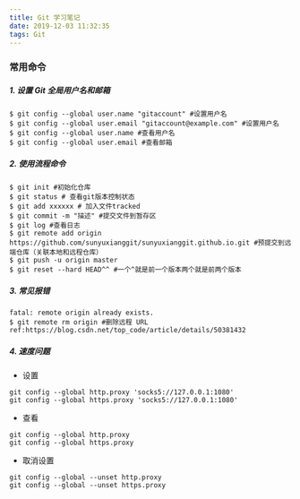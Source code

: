 ```yaml
---
title: Git 学习笔记
date: 2019-12-03 11:32:35
tags: Git
---
```


### 常用命令

##### 1. 设置 Git 全局用户名和邮箱

   ```
   $ git config --global user.name "gitaccount" #设置用户名
   $ git config --global user.email "gitaccount@example.com" #设置用户名
   $ git config --global user.name #查看用户名
   $ git config --global user.email #查看邮箱
   ```
<!-- more -->

##### 2. 使用流程命令

   ```
   $ git init #初始化仓库
   $ git status # 查看git版本控制状态
   $ git add xxxxxx # 加入文件tracked
   $ git commit -m "描述" #提交文件到暂存区
   $ git log #查看日志
   $ git remote add origin https://github.com/sunyuxianggit/sunyuxianggit.github.io.git #预提交到远端仓库（关联本地和远程仓库）
   $ git push -u origin master
   $ git reset --hard HEAD^^ #一个^就是前一个版本两个就是前两个版本
   ```

##### 3. 常见报错

   ```
   fatal: remote origin already exists.
   $ git remote rm origin #删除远程 URL
   ref:https://blog.csdn.net/top_code/article/details/50381432
   ```
##### 4. 速度问题
   
* 设置
```
git config --global http.proxy 'socks5://127.0.0.1:1080' 
git config --global https.proxy 'socks5://127.0.0.1:1080'
```

* 查看
```
git config --global http.proxy
git config --global https.proxy
```

* 取消设置
```
git config --global --unset http.proxy
git config --global --unset https.proxy

```
